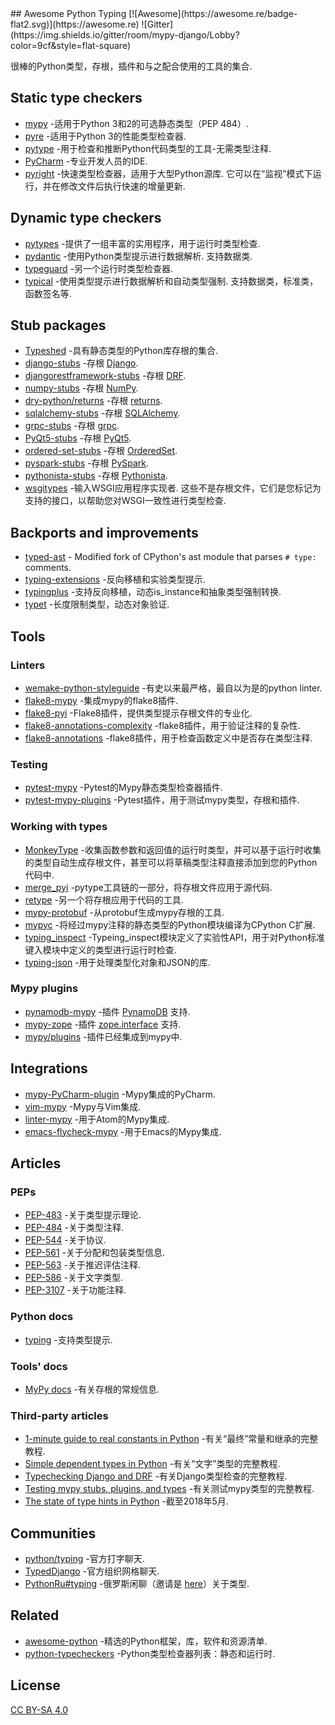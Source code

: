 <div class="github-widget" data-repo="typeddjango/awesome-python-typing"></div>
<script async src="https://pagead2.googlesyndication.com/pagead/js/adsbygoogle.js"></script><ins class="adsbygoogle" style="display:block" data-ad-client="ca-pub-6890694312814945" data-ad-slot="5473692530" data-ad-format="auto"  data-full-width-responsive="true"></ins><script>(adsbygoogle = window.adsbygoogle || []).push({});</script>
## Awesome Python Typing [![Awesome](https://awesome.re/badge-flat2.svg)](https://awesome.re) ![Gitter](https://img.shields.io/gitter/room/mypy-django/Lobby?color=9cf&style=flat-square)

很棒的Python类型，存根，插件和与之配合使用的工具的集合.





## Static type checkers

- [mypy](https://github.com/python/mypy) -适用于Python 3和2的可选静态类型（PEP 484）.
- [pyre](https://pyre-check.org/) -适用于Python 3的性能类型检查器.
- [pytype](https://github.com/google/pytype) -用于检查和推断Python代码类型的工具-无需类型注释.
- [PyCharm](https://www.jetbrains.com/pycharm/) -专业开发人员的IDE.
- [pyright](https://github.com/Microsoft/pyright)  -快速类型检查器，适用于大型Python源库.  它可以在“监视”模式下运行，并在修改文件后执行快速的增量更新.

## Dynamic type checkers

- [pytypes](https://github.com/Stewori/pytypes) -提供了一组丰富的实用程序，用于运行时类型检查.
- [pydantic](https://github.com/samuelcolvin/pydantic)  -使用Python类型提示进行数据解析.  支持数据类.
- [typeguard](https://github.com/agronholm/typeguard) -另一个运行时类型检查器.
- [typical](https://github.com/seandstewart/typical/)  -使用类型提示进行数据解析和自动类型强制.  支持数据类，标准类，函数签名等.

## Stub packages

- [Typeshed](https://github.com/python/typeshed) -具有静态类型的Python库存根的集合.
- [django-stubs](https://github.com/typeddjango/django-stubs) -存根 [Django](https://github.com/django/django).
- [djangorestframework-stubs](https://github.com/typeddjango/djangorestframework-stubs) -存根 [DRF](https://github.com/encode/django-rest-framework).
- [numpy-stubs](https://github.com/numpy/numpy-stubs) -存根 [NumPy](http://github.com/numpy/numpy).
- [dry-python/returns](https://github.com/dry-python/returns) -存根 [returns](https://github.com/dry-python/returns).
- [sqlalchemy-stubs](https://github.com/dropbox/sqlalchemy-stubs) -存根 [SQLAlchemy](https://github.com/sqlalchemy/sqlalchemy).
- [grpc-stubs](https://github.com/shabbyrobe/grpc-stubs) -存根 [grpc](https://github.com/grpc/grpc).
- [PyQt5-stubs](https://github.com/stlehmann/PyQt5-stubs) -存根 [PyQt5](https://www.riverbankcomputing.com/software/pyqt/intro).
- [ordered-set-stubs](https://github.com/rominf/ordered-set-stubs) -存根 [OrderedSet](https://github.com/LuminosoInsight/ordered-set).
- [pyspark-stubs](https://github.com/zero323/pyspark-stubs) -存根 [PySpark](https://spark.apache.org/docs/latest/api/python/index.html).
- [pythonista-stubs](https://github.com/hbmartin/pythonista-stubs) -存根 [Pythonista](http://omz-software.com/pythonista/docs/ios/).
- [wsgitypes](https://github.com/shabbyrobe/wsgitypes)  -输入WSGI应用程序实现者.  这些不是存根文件，它们是您标记为支持的接口，以帮助您对WSGI一致性进行类型检查.

## Backports and improvements

- [typed-ast](https://github.com/python/typed_ast) - Modified fork of CPython's ast module that parses `# type:` comments.
- [typing-extensions](https://github.com/python/typing/tree/master/typing_extensions) -反向移植和实验类型提示.
- [typingplus](https://github.com/contains-io/typingplus/) -支持反向移植，动态is_instance和抽象类型强制转换.
- [typet](https://github.com/contains-io/typet) -长度限制类型，动态对象验证. 

## Tools

### Linters

- [wemake-python-styleguide](https://github.com/wemake-services/wemake-python-styleguide) -有史以来最严格，最自以为是的python linter.
- [flake8-mypy](https://github.com/ambv/flake8-mypy) -集成mypy的flake8插件.
- [flake8-pyi](https://github.com/ambv/flake8-pyi) -Flake8插件，提供类型提示存根文件的专业化.
- [flake8-annotations-complexity](https://github.com/best-doctor/flake8-annotations-complexity) -flake8插件，用于验证注释的复杂性.
- [flake8-annotations](https://github.com/python-discord/flake8-annotations) -flake8插件，用于检查函数定义中是否存在类型注释.

### Testing

- [pytest-mypy](https://github.com/dbader/pytest-mypy) -Pytest的Mypy静态类型检查器插件.
- [pytest-mypy-plugins](https://github.com/typeddjango/pytest-mypy-plugins) -Pytest插件，用于测试mypy类型，存根和插件.

### Working with types

- [MonkeyType](https://github.com/instagram/MonkeyType) -收集函数参数和返回值的运行时类型，并可以基于运行时收集的类型自动生成存根文件，甚至可以将草稿类型注释直接添加到您的Python代码中.
- [merge_pyi](https://github.com/google/pytype/tree/master/pytype/tools/merge_pyi) -pytype工具链的一部分，将存根文件应用于源代码.
- [retype](https://github.com/ambv/retype) -另一个将存根应用于代码的工具.
- [mypy-protobuf](https://github.com/dropbox/mypy-protobuf) -从protobuf生成mypy存根的工具.
- [mypyc](https://github.com/python/mypy/tree/master/mypyc) -将经过mypy注释的静态类型的Python模块编译为CPython C扩展.
- [typing_inspect](https://github.com/ilevkivskyi/typing_inspect) -Typeing_inspect模块定义了实验性API，用于对Python标准键入模块中定义的类型进行运行时检查.
- [typing-json](https://pypi.org/project/typing-json/) -用于处理类型化对象和JSON的库.   

### Mypy plugins

- [pynamodb-mypy](https://github.com/lyft/pynamodb-mypy) -插件 [PynamoDB](https://github.com/pynamodb/PynamoDB) 支持.
- [mypy-zope](https://github.com/Shoobx/mypy-zope) -插件 [zope.interface](https://zopeinterface.readthedocs.io/en/latest/) 支持.
- [mypy/plugins](https://github.com/python/mypy/tree/master/mypy/plugins) -插件已经集成到mypy中.


## Integrations

- [mypy-PyCharm-plugin](https://github.com/dropbox/mypy-PyCharm-plugin) -Mypy集成的PyCharm.
- [vim-mypy](https://github.com/Integralist/vim-mypy) -Mypy与Vim集成.
- [linter-mypy](https://atom.io/packages/linter-mypy) -用于Atom的Mypy集成.
- [emacs-flycheck-mypy](https://github.com/lbolla/emacs-flycheck-mypy) -用于Emacs的Mypy集成.


## Articles

### PEPs

- [PEP-483](https://www.python.org/dev/peps/pep-0483/) -关于类型提示理论.
- [PEP-484](https://www.python.org/dev/peps/pep-0484/) -关于类型注释.
- [PEP-544](https://www.python.org/dev/peps/pep-0544/) -关于协议.
- [PEP-561](https://www.python.org/dev/peps/pep-0561/) -关于分配和包装类型信息.
- [PEP-563](https://www.python.org/dev/peps/pep-0563/) -关于推迟评估注释.
- [PEP-586](https://www.python.org/dev/peps/pep-0586/) -关于文字类型.
- [PEP-3107](https://www.python.org/dev/peps/pep-3107/) -关于功能注释.

### Python docs

- [typing](https://docs.python.org/3/library/typing.html) -支持类型提示.

### Tools' docs

- [MyPy docs](https://mypy.readthedocs.io/en/latest/stubs.html) -有关存根的常规信息.

### Third-party articles

- [1-minute guide to real constants in Python](https://sobolevn.me/2018/07/real-python-contants) -有关“最终”常量和继承的完整教程.
- [Simple dependent types in Python](https://sobolevn.me/2019/01/simple-dependent-types-in-python) -有关“文字”类型的完整教程.
- [Typechecking Django and DRF](https://sobolevn.me/2019/08/typechecking-django-and-drf) -有关Django类型检查的完整教程.
- [Testing mypy stubs, plugins, and types](https://sobolevn.me/2019/08/testing-mypy-types) -有关测试mypy类型的完整教程.
- [The state of type hints in Python](https://www.bernat.tech/the-state-of-type-hints-in-python/) -截至2018年5月.

## Communities

- [python/typing](https://gitter.im/python/typing) -官方打字聊天.
- [TypedDjango](https://gitter.im/mypy-django/Lobby) -官方组织网格聊天.
- [PythonRu#typing](https://python-ru.slack.com) -俄罗斯闲聊（邀请是 [here](https://slack.python.ru/)）关于类型.


## Related

- [awesome-python](https://github.com/vinta/awesome-python) -精选的Python框架，库，软件和资源清单.
- [python-typecheckers](https://github.com/ethanhs/python-typecheckers) -Python类型检查器列表：静态和运行时.


## License

[CC BY-SA 4.0](https://creativecommons.org/licenses/by-sa/4.0/)
